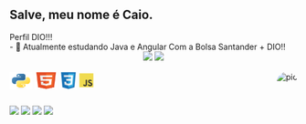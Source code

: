 ## Salve, meu nome é Caio. 
<div>
    Perfil DIO!!!
    <a href ="https://web.dio.me/users/caioikilito?tab=skills"></a>
</div>
- 🌱 Atualmente estudando Java e Angular Com a Bolsa Santander + DIO!!
<div align="center">
  <img width="48%" src="https://github-readme-stats.vercel.app/api?username=Caosezar&show_icons=true&theme=dark&include_all_commits=true&count_private=true"/>
  <img width="48%" src="https://github-readme-stats.vercel.app/api/top-langs/?username=Caosezar&layout=compact&langs_count=7&theme=dark"/>
</div>
</div>
<div style="display: inline_block"><br>
  <img align="center" alt="Python" height="30" width="40" src="https://raw.githubusercontent.com/devicons/devicon/master/icons/python/python-original.svg">
  <img align="center" alt="Html" height="30" width="40" src="https://github.com/devicons/devicon/blob/master/icons/html5/html5-original.svg">
  <img align="center" alt="CSS" height="30" widht="40" src="https://github.com/devicons/devicon/blob/master/icons/css3/css3-original.svg">
  <img align="center" alt="JavaScript" height"25" width="25" src="https://github.com/devicons/devicon/blob/master/icons/javascript/javascript-original.svg">
  <img align="right" alt="pic" height="150" style="border-radius:50px;" src="https://static-cdn.jtvnw.net/jtv_user_pictures/77861d9d-0c02-47d7-b466-6a70fbc1da9e-profile_image-300x300.png">
</div>


##
<div>
    <a href="https://www.youtube.com/channel/UCEacGLSwPrYT8qfqy7cLIaA"><img src="https://img.shields.io/badge/YouTube-FF0000?style=for-the-badge&logo=youtube&logoColor=white" target="_blank"></a>
    <a href="https://www.instagram.com/caiolimagc/" target="_blank"><img src="https://img.shields.io/badge/-Instagram-%23E4405F?style=for-the-badge&logo=instagram&logoColor=white" target="_blank"></a>
    <a href="https://www.twitch.tv/qua1o" target="_blank"><img src="https://img.shields.io/badge/Twitch-9146FF?style=for-the-badge&logo=twitch&logoColor=white" target="_blank"></a>
    <a href = "mailto:caioikilito@gmail.com"><img src="https://img.shields.io/badge/-Gmail-%23333?style=for-the-badge&logo=gmail&logoColor=white" target="_blank"></a>
 </div>
